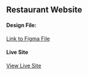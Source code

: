 ## Restaurant Website

#### Design File:

<a href="https://www.figma.com/file/gNokhXwocfPrtqpIv640Dc/Leclaire-modern-restaurant-website?type=design&node-id=0-1&mode=design&t=m5b4LnO1hJOkF1gN-0" title="figma file link">Link to Figma File</a>

#### Live Site

<a href="https://leclaire-restaurant-website.vercel.app/" title="live site link">View Live Site</a>
